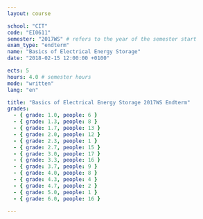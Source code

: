 ```yaml
---
layout: course

school: "CIT"
code: "EI0611"
semester: "2017WS" # refers to the year of the semester start
exam_type: "endterm"
name: "Basics of Electrical Energy Storage"
date: "2018-02-15 12:00:00 +0100"

ects: 5
hours: 4.0 # semester hours
mode: "written"
lang: "en"

title: "Basics of Electrical Energy Storage 2017WS Endterm"
grades:
  - { grade: 1.0, people: 6 }
  - { grade: 1.3, people: 8 }
  - { grade: 1.7, people: 13 }
  - { grade: 2.0, people: 12 }
  - { grade: 2.3, people: 1 }
  - { grade: 2.7, people: 15 }
  - { grade: 3.0, people: 17 }
  - { grade: 3.3, people: 16 }
  - { grade: 3.7, people: 9 }
  - { grade: 4.0, people: 8 }
  - { grade: 4.3, people: 4 }
  - { grade: 4.7, people: 2 }
  - { grade: 5.0, people: 1 }
  - { grade: 6.0, people: 16 }

---
```



